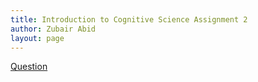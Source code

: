 ```yaml
---
title: Introduction to Cognitive Science Assignment 2
author: Zubair Abid
layout: page
---
```


[Question](./CSE485_Assignment2_Due02Sep2020.pdf)
